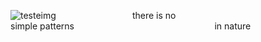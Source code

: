 ![testeimg](https://github.com/joaopedro-xy/joaopedro-xy/assets/85851014/3eed7735-ad43-41e3-a8f2-77a81c2ba8fa)
&nbsp; &nbsp;&nbsp; &nbsp; &nbsp; &nbsp; &nbsp;&nbsp; &nbsp; &nbsp; &nbsp;  &nbsp;   &nbsp;  &nbsp; &nbsp; &nbsp;  there is no        &nbsp; &nbsp; &nbsp; &nbsp; &nbsp; &nbsp; &nbsp;&nbsp; &nbsp; &nbsp; &nbsp;&nbsp; &nbsp;&nbsp; &nbsp;&nbsp; &nbsp; &nbsp;&nbsp; &nbsp; &nbsp; &nbsp; &nbsp; &nbsp;  &nbsp; &nbsp; &nbsp; &nbsp; &nbsp; &nbsp; simple patterns   &nbsp; &nbsp; &nbsp; &nbsp; &nbsp; &nbsp;  &nbsp; &nbsp; &nbsp; &nbsp; &nbsp; &nbsp; &nbsp; &nbsp; &nbsp; &nbsp; &nbsp; &nbsp; &nbsp; &nbsp; &nbsp; &nbsp; &nbsp; &nbsp; &nbsp; &nbsp; &nbsp; &nbsp; in nature                                                                                                                                                                                      


